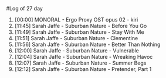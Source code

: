 #Log of 27 day

1. [00:00] MONORAL - Ergo Proxy OST opus 02 - kiri
1. [11:45] Sarah Jaffe - Suburban Nature - Before You Go
1. [11:49] Sarah Jaffe - Suburban Nature - Stay With Me
1. [11:51] Sarah Jaffe - Suburban Nature - Clementine
1. [11:56] Sarah Jaffe - Suburban Nature - Better Than Nothing
1. [12:00] Sarah Jaffe - Suburban Nature - Vulnerable
1. [12:04] Sarah Jaffe - Suburban Nature - Wreaking Havoc
1. [12:07] Sarah Jaffe - Suburban Nature - Summer Begs
1. [12:12] Sarah Jaffe - Suburban Nature - Pretender, Part 1
